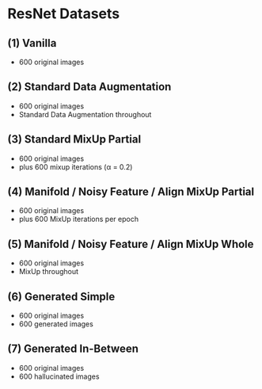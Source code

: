 # ResNet Datasets


## (1) Vanilla
- 600 original images


## (2) Standard Data Augmentation
- 600 original images
- Standard Data Augmentation throughout


## (3) Standard MixUp Partial
- 600 original images
- plus 600 mixup iterations (α = 0.2)


## (4) Manifold / Noisy Feature / Align MixUp Partial
- 600 original images
- plus 600 MixUp iterations per epoch


## (5) Manifold / Noisy Feature / Align MixUp Whole
- 600 original images
- MixUp throughout


## (6) Generated Simple
- 600 original images
- 600 generated images


## (7) Generated In-Between
- 600 original images
- 600 hallucinated images
